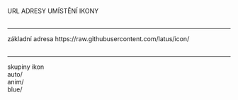 URL ADRESY UMÍSTĚNÍ IKONY
<br/>
<br/>

<hr/>
základní adresa
  https://raw.githubusercontent.com/latus/icon/
<br/>
<br/>

<hr/>
skupiny ikon
<br/>
    auto/
<br/>
    anim/
<br/>
    blue/
<br/>
